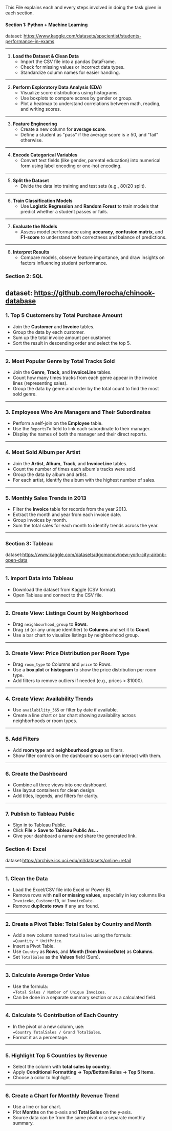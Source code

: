 This File explains each and every steps involved in doing the task given in each section.

 #### **Section 1: Python + Machine Learning**
dataset: https://www.kaggle.com/datasets/spscientist/students-performance-in-exams

---

1. **Load the Dataset & Clean Data**  
   - Import the CSV file into a pandas DataFrame.  
   - Check for missing values or incorrect data types.  
   - Standardize column names for easier handling.

---

2. **Perform Exploratory Data Analysis (EDA)**  
   - Visualize score distributions using histograms.  
   - Use boxplots to compare scores by gender or group.  
   - Plot a heatmap to understand correlations between math, reading, and writing scores.

---

3. **Feature Engineering**  
   - Create a new column for **average score**.  
   - Define a student as "pass" if the average score is ≥ 50, and "fail" otherwise.

---

4. **Encode Categorical Variables**  
   - Convert text fields (like gender, parental education) into numerical form using label encoding or one-hot encoding.

---

5. **Split the Dataset**  
   - Divide the data into training and test sets (e.g., 80/20 split).

---

6. **Train Classification Models**  
   - Use **Logistic Regression** and **Random Forest** to train models that predict whether a student passes or fails.

---

7. **Evaluate the Models**  
   - Assess model performance using **accuracy**, **confusion matrix**, and **F1-score** to understand both correctness and balance of predictions.

---

8. **Interpret Results**  
   - Compare models, observe feature importance, and draw insights on factors influencing student performance.


### **Section 2: SQL**
dataset: https://github.com/lerocha/chinook-database
---

### 1. **Top 5 Customers by Total Purchase Amount**
- Join the **Customer** and **Invoice** tables.
- Group the data by each customer.
- Sum up the total invoice amount per customer.
- Sort the result in descending order and select the top 5.

---

### 2. **Most Popular Genre by Total Tracks Sold**
- Join the **Genre**, **Track**, and **InvoiceLine** tables.
- Count how many times tracks from each genre appear in the invoice lines (representing sales).
- Group the data by genre and order by the total count to find the most sold genre.

---

### 3. **Employees Who Are Managers and Their Subordinates**
- Perform a self-join on the **Employee** table.
- Use the `ReportsTo` field to link each subordinate to their manager.
- Display the names of both the manager and their direct reports.

---

### 4. **Most Sold Album per Artist**
- Join the **Artist**, **Album**, **Track**, and **InvoiceLine** tables.
- Count the number of times each album's tracks were sold.
- Group the data by album and artist.
- For each artist, identify the album with the highest number of sales.

---

### 5. **Monthly Sales Trends in 2013**
- Filter the **Invoice** table for records from the year 2013.
- Extract the month and year from each invoice date.
- Group invoices by month.
- Sum the total sales for each month to identify trends across the year.

---

### **Section 3: Tableau**
dataset:https://www.kaggle.com/datasets/dgomonov/new-york-city-airbnb-open-data

---

### 1. **Import Data into Tableau**
- Download the dataset from Kaggle (CSV format).
- Open Tableau and connect to the CSV file.

---

### 2. **Create View: Listings Count by Neighborhood**
- Drag `neighbourhood_group` to **Rows**.
- Drag `id` (or any unique identifier) to **Columns** and set it to **Count**.
- Use a bar chart to visualize listings by neighborhood group.

---

### 3. **Create View: Price Distribution per Room Type**
- Drag `room_type` to Columns and `price` to Rows.
- Use a **box plot** or **histogram** to show the price distribution per room type.
- Add filters to remove outliers if needed (e.g., prices > $1000).

---

### 4. **Create View: Availability Trends**
- Use `availability_365` or filter by date if available.
- Create a line chart or bar chart showing availability across neighborhoods or room types.

---

### 5. **Add Filters**
- Add **room type** and **neighbourhood group** as filters.
- Show filter controls on the dashboard so users can interact with them.

---

### 6. **Create the Dashboard**
- Combine all three views into one dashboard.
- Use layout containers for clean design.
- Add titles, legends, and filters for clarity.

---

### 7. **Publish to Tableau Public**
- Sign in to Tableau Public.
- Click **File > Save to Tableau Public As...**
- Give your dashboard a name and share the generated link.

### **Section 4: Excel**
dataset:https://archive.ics.uci.edu/ml/datasets/online+retail

---

### 1. **Clean the Data**
- Load the Excel/CSV file into Excel or Power BI.
- Remove rows with **null or missing values**, especially in key columns like `InvoiceNo`, `CustomerID`, or `InvoiceDate`.
- Remove **duplicate rows** if any are found.

---

### 2. **Create a Pivot Table: Total Sales by Country and Month**
- Add a new column named `TotalSales` using the formula:  
  `=Quantity * UnitPrice`.
- Insert a Pivot Table.
- Use `Country` as **Rows**, and **Month (from InvoiceDate)** as **Columns**.
- Set `TotalSales` as the **Values** field (Sum).

---

### 3. **Calculate Average Order Value**
- Use the formula:  
  `=Total Sales / Number of Unique Invoices`.
- Can be done in a separate summary section or as a calculated field.

---

### 4. **Calculate % Contribution of Each Country**
- In the pivot or a new column, use:  
  `=Country TotalSales / Grand TotalSales`.
- Format it as a percentage.

---

### 5. **Highlight Top 5 Countries by Revenue**
- Select the column with **total sales by country**.
- Apply **Conditional Formatting → Top/Bottom Rules → Top 5 Items**.
- Choose a color to highlight.

---

### 6. **Create a Chart for Monthly Revenue Trend**
- Use a line or bar chart.
- Plot **Months** on the x-axis and **Total Sales** on the y-axis.
- Source data can be from the same pivot or a separate monthly summary.
